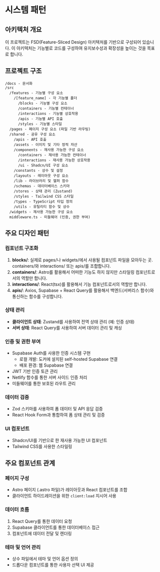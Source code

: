 # 시스템 패턴

## 아키텍처 개요
이 프로젝트는 FSD(Feature-Sliced Design) 아키텍처를 기반으로 구성되어 있습니다. 이 아키텍처는 기능별로 코드를 구성하여 유지보수성과 확장성을 높이는 것을 목표로 합니다.

## 프로젝트 구조
```
/docs - 문서화
/src
  /features - 기능별 구성 요소 
    /[feature_name] - 각 기능별 폴더
      /blocks - 기능별 구성 요소
      /containers - 기능별 컨테이너
      /interactions - 기능별 상호작용
      /apis - 기능별 API 호출
      /styles - 기능별 스타일
  /pages - 페이지 구성 요소 (파일 기반 라우팅)
  /shared - 공유 구성 요소
    /apis - API 호출
    /assets - 이미지 및 기타 정적 자산
    /components - 재사용 가능한 구성 요소
      /containers - 재사용 가능한 컨테이너
      /interactions - 재사용 가능한 상호작용
      /ui - Shadcn/UI 구성 요소
    /constants - 상수 및 설정
    /layouts - 레이아웃 구성 요소
    /lib - 라이브러리 및 헬퍼 함수
    /schemas - 데이터베이스 스키마
    /stores - 상태 관리 (Zustand)
    /styles - Tailwind CSS 스타일
    /types - TypeScript 타입 정의
    /utils - 유틸리티 함수 및 상수
  /widgets - 재사용 가능한 구성 요소
  middleware.ts - 미들웨어 (인증, 권한 부여)
```

## 주요 디자인 패턴

### 컴포넌트 구조화
1. **blocks/**: 실제로 pages/나 widgets/에서 사용될 컴포넌트 파일을 모아두는 곳. containers/와 interactions/ 또는 apis/를 조합합니다.
2. **containers/**: Astro를 활용해서 어떠한 기능도 하지 않지만 스타일링 컴포넌트로서의 역할만 합니다.
3. **interactions/**: React(tsx)를 활용해서 기능 컴포넌트로서의 역할만 합니다.
4. **apis/**: Axios, Supabase + React Query를 활용해서 백엔드(서버리스 함수)와 통신하는 함수를 구성합니다.

### 상태 관리
- **클라이언트 상태**: Zustand를 사용하여 전역 상태 관리 (예: 인증 상태)
- **서버 상태**: React Query를 사용하여 서버 데이터 관리 및 캐싱

### 인증 및 권한 부여
- Supabase Auth를 사용한 인증 시스템 구현
  - 로컬 개발: 도커에 설치된 self-hosted Supabase 연결
  - 배포 환경: 웹 Supabase 연결
- JWT 기반 인증 토큰 관리
- Netlify 함수를 통한 서버 사이드 인증 처리
- 미들웨어를 통한 보호된 라우트 관리

### 데이터 검증
- Zod 스키마를 사용하여 폼 데이터 및 API 응답 검증
- React Hook Form과 통합하여 폼 상태 관리 및 검증

### UI 컴포넌트
- Shadcn/UI를 기반으로 한 재사용 가능한 UI 컴포넌트
- Tailwind CSS를 사용한 스타일링

## 주요 컴포넌트 관계

### 페이지 구성
- Astro 페이지 (.astro 파일)가 레이아웃과 React 컴포넌트를 조합
- 클라이언트 하이드레이션을 위한 `client:load` 지시어 사용

### 데이터 흐름
1. React Query를 통한 데이터 요청
2. Supabase 클라이언트를 통한 데이터베이스 접근
3. 컴포넌트에 데이터 전달 및 렌더링

### 테마 및 언어 관리
- 상수 파일에서 테마 및 언어 옵션 정의
- 드롭다운 컴포넌트를 통한 사용자 선택 UI 제공
